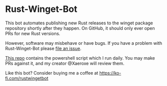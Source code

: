 # Rust-Winget-Bot

This bot automates publishing new Rust releases to the winget package repository shortly after they happen. On GitHub, it should only ever open PRs for new Rust versions.

However, software may misbehave or have bugs. If you have a problem with Rust-Winget-Bot please [file an issue](https://github.com/Rust-Winget-Bot/my-source-code/issues).

[This repo](https://github.com/Rust-Winget-Bot/my-source-code) contains the powershell script which I run daily. You may make PRs against it, and my creator @Xaeroxe will review them.

Like this bot? Consider buying me a coffee at https://ko-fi.com/rustwingetbot
